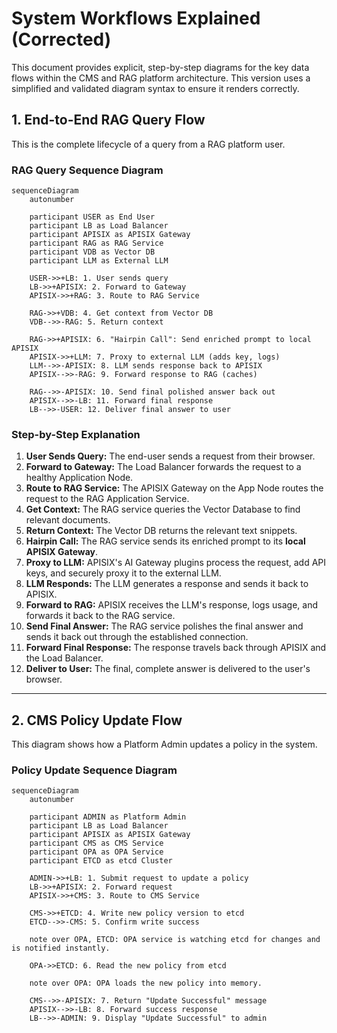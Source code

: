 # System Workflows Explained (Corrected)

This document provides explicit, step-by-step diagrams for the key data flows within the CMS and RAG platform architecture. This version uses a simplified and validated diagram syntax to ensure it renders correctly.

## 1. End-to-End RAG Query Flow

This is the complete lifecycle of a query from a RAG platform user.

### RAG Query Sequence Diagram

```mermaid
sequenceDiagram
    autonumber

    participant USER as End User
    participant LB as Load Balancer
    participant APISIX as APISIX Gateway
    participant RAG as RAG Service
    participant VDB as Vector DB
    participant LLM as External LLM

    USER->>+LB: 1. User sends query
    LB->>+APISIX: 2. Forward to Gateway
    APISIX->>+RAG: 3. Route to RAG Service

    RAG->>+VDB: 4. Get context from Vector DB
    VDB-->>-RAG: 5. Return context

    RAG->>+APISIX: 6. "Hairpin Call": Send enriched prompt to local APISIX
    APISIX->>+LLM: 7. Proxy to external LLM (adds key, logs)
    LLM-->>-APISIX: 8. LLM sends response back to APISIX
    APISIX-->>-RAG: 9. Forward response to RAG (caches)

    RAG-->>-APISIX: 10. Send final polished answer back out
    APISIX-->>-LB: 11. Forward final response
    LB-->>-USER: 12. Deliver final answer to user
```

### Step-by-Step Explanation

1.  **User Sends Query:** The end-user sends a request from their browser.
2.  **Forward to Gateway:** The Load Balancer forwards the request to a healthy Application Node.
3.  **Route to RAG Service:** The APISIX Gateway on the App Node routes the request to the RAG Application Service.
4.  **Get Context:** The RAG service queries the Vector Database to find relevant documents.
5.  **Return Context:** The Vector DB returns the relevant text snippets.
6.  **Hairpin Call:** The RAG service sends its enriched prompt to its **local APISIX Gateway**.
7.  **Proxy to LLM:** APISIX's AI Gateway plugins process the request, add API keys, and securely proxy it to the external LLM.
8.  **LLM Responds:** The LLM generates a response and sends it back to APISIX.
9.  **Forward to RAG:** APISIX receives the LLM's response, logs usage, and forwards it back to the RAG service.
10. **Send Final Answer:** The RAG service polishes the final answer and sends it back out through the established connection.
11. **Forward Final Response:** The response travels back through APISIX and the Load Balancer.
12. **Deliver to User:** The final, complete answer is delivered to the user's browser.

---

## 2. CMS Policy Update Flow

This diagram shows how a Platform Admin updates a policy in the system.

### Policy Update Sequence Diagram

```mermaid
sequenceDiagram
    autonumber

    participant ADMIN as Platform Admin
    participant LB as Load Balancer
    participant APISIX as APISIX Gateway
    participant CMS as CMS Service
    participant OPA as OPA Service
    participant ETCD as etcd Cluster

    ADMIN->>+LB: 1. Submit request to update a policy
    LB->>+APISIX: 2. Forward request
    APISIX->>+CMS: 3. Route to CMS Service

    CMS->>+ETCD: 4. Write new policy version to etcd
    ETCD-->>-CMS: 5. Confirm write success

    note over OPA, ETCD: OPA service is watching etcd for changes and is notified instantly.

    OPA->>ETCD: 6. Read the new policy from etcd
    
    note over OPA: OPA loads the new policy into memory.

    CMS-->>-APISIX: 7. Return "Update Successful" message
    APISIX-->>-LB: 8. Forward success response
    LB-->>-ADMIN: 9. Display "Update Successful" to admin
```
